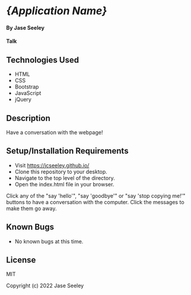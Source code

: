 # _{Application Name}_

#### By Jase Seeley

#### Talk

## Technologies Used

* HTML
* CSS
* Bootstrap
* JavaScript
* jQuery

## Description

Have a conversation with the webpage!

## Setup/Installation Requirements

* Visit https://jcseeley.github.io/
* Clone this repository to your desktop.
* Navigate to the top level of the directory.
* Open the index.html file in your browser.

Click any of the "say 'hello'", "say 'goodbye'" or "say 'stop copying me!'" buttons to have a conversation with the computer. Click the messages to make them go away.

## Known Bugs

* No known bugs at this time.

## License

MIT

Copyright (c) 2022 Jase Seeley
